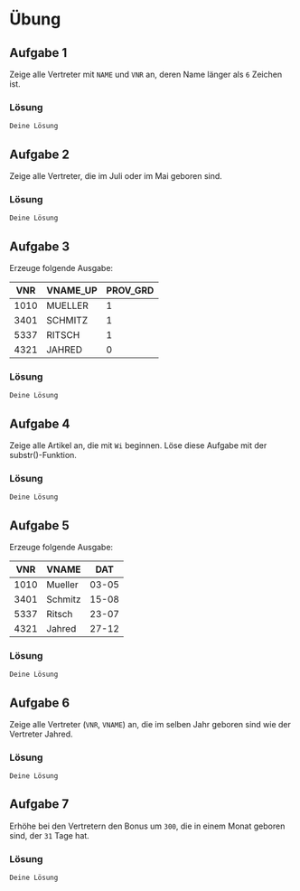 # Übung

## Aufgabe 1
Zeige alle Vertreter mit `NAME` und `VNR` an, deren Name länger als `6` Zeichen ist.

### Lösung
```sql
Deine Lösung
```

## Aufgabe 2
Zeige alle Vertreter, die im Juli oder im Mai geboren sind.

### Lösung
```sql
Deine Lösung
```

## Aufgabe 3

Erzeuge folgende Ausgabe:

| VNR  | VNAME_UP | PROV_GRD  |
| ---- | -------- | --------- |
| 1010 | MUELLER  | 1         |
| 3401 | SCHMITZ  | 1         |
| 5337 | RITSCH   | 1         |
| 4321 | JAHRED   | 0         |

### Lösung
```sql
Deine Lösung
```

## Aufgabe 4
Zeige alle Artikel an, die mit `Wi` beginnen. Löse diese Aufgabe mit der substr()-Funktion.

### Lösung
```sql
Deine Lösung
```

## Aufgabe 5
Erzeuge folgende Ausgabe:

| VNR   | VNAME   | DAT   |
| ----  | ------- | ----- |
| 1010  | Mueller | 03-05 |
| 3401  | Schmitz | 15-08 |
| 5337  | Ritsch  | 23-07 |
| 4321  | Jahred  | 27-12 |

### Lösung
```sql
Deine Lösung
```

## Aufgabe 6
Zeige alle Vertreter (`VNR`, `VNAME`) an, die im selben Jahr geboren sind wie der Vertreter Jahred.

### Lösung
```sql
Deine Lösung
```

## Aufgabe 7
Erhöhe bei den Vertretern den Bonus um `300`, die in einem Monat geboren sind, der `31` Tage hat.

### Lösung
```sql
Deine Lösung
```
